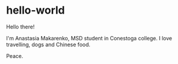# hello-world

Hello there!

I'm Anastasia Makarenko, MSD student in Conestoga college. 
I love travelling, dogs and Chinese food.

Peace.
